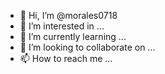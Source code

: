 - 👋 Hi, I’m @morales0718
- 👀 I’m interested in ...
- 🌱 I’m currently learning ...
- 💞️ I’m looking to collaborate on ...
- 📫 How to reach me ...

<!---
morales0718/morales0718 is a ✨ special ✨ repository because its `README.md` (this file) appears on your GitHub profile.
You can click the Preview link to take a look at your changes.
--->
